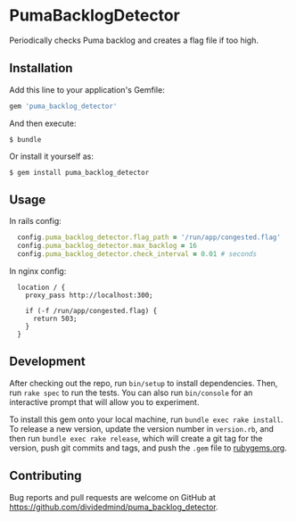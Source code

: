 # PumaBacklogDetector

Periodically checks Puma backlog and creates a flag file if too high.

## Installation

Add this line to your application's Gemfile:

```ruby
gem 'puma_backlog_detector'
```

And then execute:

    $ bundle

Or install it yourself as:

    $ gem install puma_backlog_detector

## Usage

In rails config:

```ruby
  config.puma_backlog_detector.flag_path = '/run/app/congested.flag'
  config.puma_backlog_detector.max_backlog = 16
  config.puma_backlog_detector.check_interval = 0.01 # seconds
```

In nginx config:

```
  location / {
    proxy_pass http://localhost:300;

    if (-f /run/app/congested.flag) {
      return 503;
    }
  }
```

## Development

After checking out the repo, run `bin/setup` to install dependencies. Then, run `rake spec` to run the tests. You can also run `bin/console` for an interactive prompt that will allow you to experiment.

To install this gem onto your local machine, run `bundle exec rake install`. To release a new version, update the version number in `version.rb`, and then run `bundle exec rake release`, which will create a git tag for the version, push git commits and tags, and push the `.gem` file to [rubygems.org](https://rubygems.org).

## Contributing

Bug reports and pull requests are welcome on GitHub at https://github.com/dividedmind/puma_backlog_detector.

